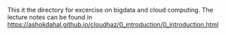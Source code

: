 This it the directory for excercise on bigdata and cloud computing. The lecture notes can be found in https://ashokdahal.github.io/cloudhaz/0_introduction/0_introduction.html 
